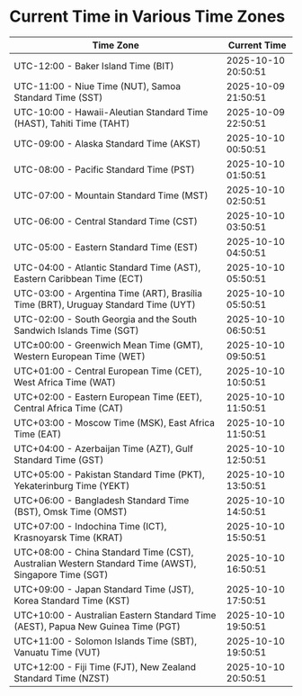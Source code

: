 # Current Time in Various Time Zones

| Time Zone | Current Time |
|-----------|--------------|
| UTC-12:00 - Baker Island Time (BIT) | 2025-10-10 20:50:51 |
| UTC-11:00 - Niue Time (NUT), Samoa Standard Time (SST) | 2025-10-09 21:50:51 |
| UTC-10:00 - Hawaii-Aleutian Standard Time (HAST), Tahiti Time (TAHT) | 2025-10-09 22:50:51 |
| UTC-09:00 - Alaska Standard Time (AKST) | 2025-10-10 00:50:51 |
| UTC-08:00 - Pacific Standard Time (PST) | 2025-10-10 01:50:51 |
| UTC-07:00 - Mountain Standard Time (MST) | 2025-10-10 02:50:51 |
| UTC-06:00 - Central Standard Time (CST) | 2025-10-10 03:50:51 |
| UTC-05:00 - Eastern Standard Time (EST) | 2025-10-10 04:50:51 |
| UTC-04:00 - Atlantic Standard Time (AST), Eastern Caribbean Time (ECT) | 2025-10-10 05:50:51 |
| UTC-03:00 - Argentina Time (ART), Brasília Time (BRT), Uruguay Standard Time (UYT) | 2025-10-10 05:50:51 |
| UTC-02:00 - South Georgia and the South Sandwich Islands Time (SGT) | 2025-10-10 06:50:51 |
| UTC±00:00 - Greenwich Mean Time (GMT), Western European Time (WET) | 2025-10-10 09:50:51 |
| UTC+01:00 - Central European Time (CET), West Africa Time (WAT) | 2025-10-10 10:50:51 |
| UTC+02:00 - Eastern European Time (EET), Central Africa Time (CAT) | 2025-10-10 11:50:51 |
| UTC+03:00 - Moscow Time (MSK), East Africa Time (EAT) | 2025-10-10 11:50:51 |
| UTC+04:00 - Azerbaijan Time (AZT), Gulf Standard Time (GST) | 2025-10-10 12:50:51 |
| UTC+05:00 - Pakistan Standard Time (PKT), Yekaterinburg Time (YEKT) | 2025-10-10 13:50:51 |
| UTC+06:00 - Bangladesh Standard Time (BST), Omsk Time (OMST) | 2025-10-10 14:50:51 |
| UTC+07:00 - Indochina Time (ICT), Krasnoyarsk Time (KRAT) | 2025-10-10 15:50:51 |
| UTC+08:00 - China Standard Time (CST), Australian Western Standard Time (AWST), Singapore Time (SGT) | 2025-10-10 16:50:51 |
| UTC+09:00 - Japan Standard Time (JST), Korea Standard Time (KST) | 2025-10-10 17:50:51 |
| UTC+10:00 - Australian Eastern Standard Time (AEST), Papua New Guinea Time (PGT) | 2025-10-10 19:50:51 |
| UTC+11:00 - Solomon Islands Time (SBT), Vanuatu Time (VUT) | 2025-10-10 19:50:51 |
| UTC+12:00 - Fiji Time (FJT), New Zealand Standard Time (NZST) | 2025-10-10 20:50:51 |
